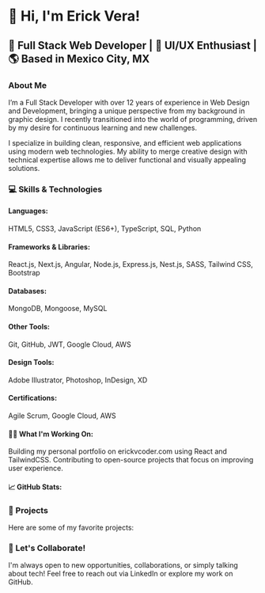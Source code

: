 # 👋 Hi, I'm Erick Vera!
## 🚀 Full Stack Web Developer | 🎨 UI/UX Enthusiast | 🌎 Based in Mexico City, MX

### About Me
I’m a Full Stack Developer with over 12 years of experience in Web Design and Development, bringing a unique perspective from my background in graphic design. I recently transitioned into the world of programming, driven by my desire for continuous learning and new challenges.

I specialize in building clean, responsive, and efficient web applications using modern web technologies. My ability to merge creative design with technical expertise allows me to deliver functional and visually appealing solutions.

### 💻 Skills & Technologies
#### Languages:
HTML5, CSS3, JavaScript (ES6+), TypeScript, SQL, Python
#### Frameworks & Libraries:
React.js, Next.js, Angular, Node.js, Express.js, Nest.js, SASS, Tailwind CSS, Bootstrap
#### Databases:
MongoDB, Mongoose, MySQL
#### Other Tools:
Git, GitHub, JWT, Google Cloud, AWS
#### Design Tools:
Adobe Illustrator, Photoshop, InDesign, XD
#### Certifications:
Agile Scrum, Google Cloud, AWS
#### 👨‍💻 What I'm Working On:
Building my personal portfolio on erickvcoder.com using React and TailwindCSS.
Contributing to open-source projects that focus on improving user experience.
#### 📈 GitHub Stats:

### 🚀 Projects
Here are some of my favorite projects:

### 🎯 Let's Collaborate!
I'm always open to new opportunities, collaborations, or simply talking about tech! Feel free to reach out via LinkedIn or explore my work on GitHub.
